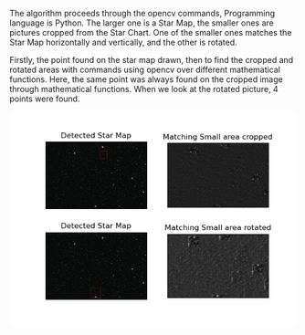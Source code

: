 The algorithm proceeds through the opencv commands,	Programming language is Python. The larger one is a Star Map, the smaller ones are pictures cropped from the Star Chart. One of the smaller ones matches the Star Map horizontally and vertically, and the other is rotated. 


Firstly, the point found on the star map drawn, then to find the cropped and rotated areas with commands using opencv over different mathematical functions. Here, the same point was always found on the cropped image through  mathematical functions. When we look at the rotated picture, 4 points were found.


![GitHub Logo](https://github.com/aleynadurmus/Defined_Area_Star_Map/blob/main/matching_fields/Figure_1.png)

